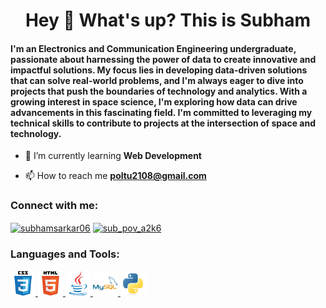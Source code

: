 <h1 align="center">Hey 👋 What's up? This is Subham</h1>
<h4 align="left">I'm an Electronics and Communication Engineering undergraduate, passionate about harnessing the power of data to create innovative and impactful solutions. My focus lies in developing data-driven solutions that can solve real-world problems, and I'm always eager to dive into projects that push the boundaries of technology and analytics. With a growing interest in space science, I'm exploring how data can drive advancements in this fascinating field. I'm committed to leveraging my technical skills to contribute to projects at the intersection of space and technology.</h4>

- 🌱 I’m currently learning **Web Development**

- 📫 How to reach me **poltu2108@gmail.com**

<h3 align="left">Connect with me:</h3>
<p align="left">
<a href="https://linkedin.com/in/subhamsarkar06" target="blank"><img align="center" src="https://raw.githubusercontent.com/rahuldkjain/github-profile-readme-generator/master/src/images/icons/Social/linked-in-alt.svg" alt="subhamsarkar06" height="30" width="40" /></a>
<a href="https://instagram.com/sub_pov_a2k6" target="blank"><img align="center" src="https://raw.githubusercontent.com/rahuldkjain/github-profile-readme-generator/master/src/images/icons/Social/instagram.svg" alt="sub_pov_a2k6" height="30" width="40" /></a>
</p>

<h3 align="left">Languages and Tools:</h3>
<p align="left"> <a href="https://www.w3schools.com/css/" target="_blank" rel="noreferrer"> <img src="https://raw.githubusercontent.com/devicons/devicon/master/icons/css3/css3-original-wordmark.svg" alt="css3" width="40" height="40"/> </a> <a href="https://www.w3.org/html/" target="_blank" rel="noreferrer"> <img src="https://raw.githubusercontent.com/devicons/devicon/master/icons/html5/html5-original-wordmark.svg" alt="html5" width="40" height="40"/> </a> <a href="https://www.java.com" target="_blank" rel="noreferrer"> <img src="https://raw.githubusercontent.com/devicons/devicon/master/icons/java/java-original.svg" alt="java" width="40" height="40"/> </a> <a href="https://www.mysql.com/" target="_blank" rel="noreferrer"> <img src="https://raw.githubusercontent.com/devicons/devicon/master/icons/mysql/mysql-original-wordmark.svg" alt="mysql" width="40" height="40"/> </a> <a href="https://www.python.org" target="_blank" rel="noreferrer"> <img src="https://raw.githubusercontent.com/devicons/devicon/master/icons/python/python-original.svg" alt="python" width="40" height="40"/> </a> </p>

